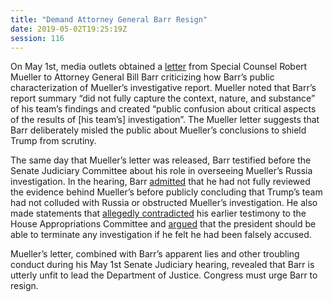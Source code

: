 ```yaml
---
title: "Demand Attorney General Barr Resign"
date: 2019-05-02T19:25:19Z
session: 116
---
```

On May 1st, media outlets obtained a [letter](http://cdn.cnn.com/cnn/2019/images/05/01/letter.32719.pdf) from Special Counsel Robert Mueller to Attorney General Bill Barr criticizing how Barr’s public characterization of Mueller’s investigative report. Mueller noted that Barr’s report summary “did not fully capture the context, nature, and substance” of his team’s findings and created “public confusion about critical aspects of the results of [his team’s] investigation”. The Mueller letter suggests that Barr deliberately misled the public about Mueller’s conclusions to shield Trump from scrutiny. 

The same day that Mueller’s letter was released, Barr testified before the Senate Judiciary Committee about his role in overseeing Mueller’s Russia investigation. In the hearing, Barr [admitted](https://www.washingtonpost.com/politics/2019/05/01/barrs-conclusions-are-undercut-by-his-lack-familiarity-with-details-muellers-probe/?utm_term=.a9a05a5d8dc4) that he had not fully reviewed the evidence behind Mueller’s before publicly concluding that Trump’s team had not colluded with Russia or obstructed Mueller’s investigation. He also made statements that [allegedly contradicted](https://www.politico.com/story/2019/05/02/nancy-pelosi-william-barr-lied-to-congress-1298314) his earlier testimony to the House Appropriations Committee and [argued](https://twitter.com/kylegriffin1/status/1123670102535176192?s=19) that the president should be able to terminate any investigation if he felt he had been falsely accused. 

Mueller’s letter, combined with Barr’s apparent lies and other troubling conduct during his May 1st Senate Judiciary hearing, revealed that Barr is utterly unfit to lead the Department of Justice. Congress must urge Barr to resign. 
